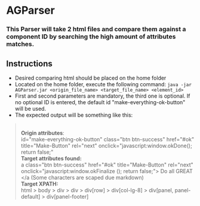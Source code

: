 # AGParser

### This Parser will take 2 html files and compare them against a component ID by searching the high amount of attributes matches.
 
 ## Instructions
- Desired comparing html should be placed on the home folder
- Located on the home folder, execute the following command: `java -jar AGParser.jar
 <origin_file_name> <target_file_name> <element_id>`
- First and second parameters are mandatory, the third one is optional. If no optional ID is entered, the default
 id "make-everything-ok-button" will be used.
 - The expected output will be something like this:
> <br>**Origin attributes**:
> <br>id="make-everything-ok-button" class="btn btn-success" href="#ok" title="Make-Button" rel="next" onclick="javascript:window.okDone(); return false;"
> <br>**Target attributes found:** 
> <br> a class="btn btn-success" href="#ok" title="Make-Button" rel="next" onclick="javascript:window.okFinalize
(); return false;"> Do all GREAT </a (Some characters are scaped due markdown)
> <br>**Target XPATH:** 
> <br>html > body > div > div > div[row] > div[col-lg-8] > div[panel, panel-default] > div[panel-footer]
